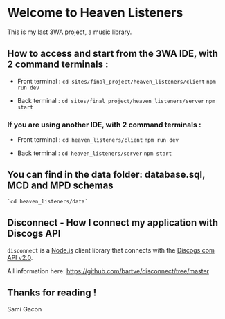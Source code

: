 # Welcome to Heaven Listeners
This is my last 3WA project, a music library.

## How to access and start from the 3WA IDE, with 2 command terminals :

* Front terminal :
    `cd sites/final_project/heaven_listeners/client`
    `npm run dev`
    
* Back terminal : 
    `cd sites/final_project/heaven_listeners/server`
    `npm start`

### If you are using another IDE, with 2 command terminals :

* Front terminal :
    `cd heaven_listeners/client`
    `npm run dev`
    
* Back terminal : 
    `cd heaven_listeners/server`
    `npm start`
    
## You can find in the data folder: database.sql, MCD and MPD schemas
    `cd heaven_listeners/data`
    
## Disconnect - How I connect my application with Discogs API

 `disconnect` is a [Node.js](http://www.nodejs.org) client library that connects with the [Discogs.com API v2.0](http://www.discogs.com/developers/).

All information here: https://github.com/bartve/disconnect/tree/master

## Thanks for reading !
Sami Gacon
